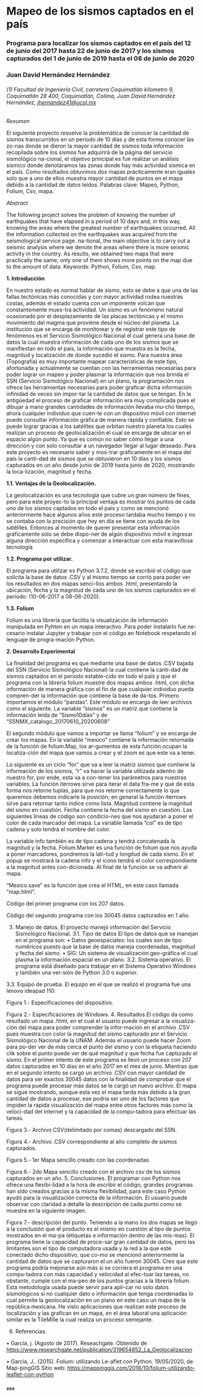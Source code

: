 # Mapeo de los sismos captados en el país
  ### Programa para localizar los sismos captados en el país del 12 de junio del 2017 hasta 22 de junio de 2017 y los sismos capturados del 1 de junio de 2019 hasta el 08 de junio de 2020
   ### Juan David Hernández Hernández
###### (1) Facultad de Ingeniería Civil, carretera Coquimatlán kilometro 9, Coquimatlán 28 400, Coquimatlán, Colima, Juan David Hernández Hernández, jhernandez41@ucol.mx
 
   *Resumen*
   
El siguiente proyecto resuelve la problemática de conocer la cantidad de sismos transcurridos en un periodo de 10 días y de esta forma conocer las zo-nas donde se dieron la mayor cantidad de sismos toda información recopilada sobre los sismos fue adquirirá de la página del servicio sismológico na-cional, el objetivo principal es fue realizar un análisis sísmico donde denotáramos las zonas donde hay más actividad sísmica en el país. Como resultados obtuvimos dos mapas prácticamente eran iguales solo que a uno de ellos muestra mayor cantidad de puntos en el mapa debido a la cantidad de datos leídos.
Palabras clave: Mapeo, Python, Folium, Csv, mapa.

 
 *Abstract*
 
The following project solves the problem of knowing the number of earthquakes that have elapsed in a period of 10 days and, in this way, knowing the areas where the greatest number of earthquakes occurred. All the information collected on the earthquakes was acquired from the seismological service page. na-tional, the main objective is to carry out a seismic analysis where we denote the areas where there is more seismic activity in the country. As results, we obtained two maps that were practically the same, only one of them shows more points on the map due to the amount of data.
Keywords: Python, Folium, Csv, map.
 
 **1. 	Introducción**
 
En nuestro estado es normal hablar de sismo, esto se debe a que una de las fallas tectónicas más conocidas y con mayor actividad rodea nuestras costas, además el estado cuenta con un imponente volcán que constantemente mues-tra actividad. Un sismo es un fenómeno natural ocasionado por el desplazamiento de las placas tectónicas y el mismo movimiento del magma que proviene desde el núcleo del planeta. La institución que se encarga de monitorear y de registrar este tipo de fenómenos es el Servicio Sismológico Nacional el cual genera una base de datos la cual muestra información de cada uno de los sismos que se manifiestan en todo el país, la información que muestra es la fecha, magnitud y localización de donde sucedió el sismo. Para nuestra área (Topografía) es muy importante mapear características de este tipo, afortunada y actualmente se cuentan con las herramientas necesarias para poder lograr un mapeo y poder plasmar la información que nos brinda el SSN (Servicio Sismológico Nacional) en un plano, la programación nos ofrece las herramientas necesarias para poder graficar dicha información infinidad de veces sin impor-tar la cantidad de datos que se tengan. En la antigüedad el proceso de graficar información era muy complicada pues el dibujar a mano grandes cantidades de información llevaba mu-cho tiempo, ahora cualquier individuo que cuen-te con un dispositivo móvil con internet puede consultar información gráfica de manera rápida y confiable. Esto se puede lograr gracias a los satélites que orbitan nuestro planeta los cuales realizan un proceso de geolocalización el cual se encarga de ubicar en el espacio algún punto. 
Ya que es común no saber cómo llegar a una dirección y con solo consultar a un navegador llegar al lugar deseado.
Para este proyecto es necesario saber y mos-trar gráficamente en el mapa del país la canti-dad de sismos que se obtuvieron en 10 días y los sismos capturados en un año desde junio de 2019 hasta junio de 2020, mostrando la loca-lización, magnitud y fecha.




 
 **1.1. 	Ventajas de la Geolocalización.**
 
La geolocalización es una tecnología que cubre un gran número de fines, pero para este proyec-to la principal ventaja es mostrar los puntos de cada uno de los sismos captados en todo el país y como se mencionó anteriormente hace algunos años este proceso tardaba mucho tiempo y no se contaba con la precisión que hoy en día se tiene con ayuda de los satélites. Entonces al momento de querer presentar esta información gráficamente sólo se debe dispo-ner de algún dispositivo móvil e ingresar alguna dirección específica y comenzar a interactuar con esta maravillosa tecnología

 **1.2. 	Programa por utilizar.**
 
El programa para utilizar es Python 3.7.2, donde se escribió el código que solicita la base de datos .CSV y al mismo tiempo se corrió para poder ver los resultados en dos mapas senci-llos ambos .html, presentando la ubicación, fecha y la magnitud de cada uno de los sismos capturados en el periodo: (10-06-2017 a 08-06-2020). 

  **1.3. 	Folium**
  
Folium es una librería que facilita la visualización de información manipulada en Pyhton en un mapa interactivo. Para poder instalarlo fue ne-cesario instalar Jupyter y trabajar con el código en Notebook respetando el lenguaje de progra-mación Python. 

**2. 	Desarrollo Experimental**

La finalidad del programa es que mediante una base de datos .CSV bajada del SSN (Servicio Sismológico Nacional) la cual contiene la canti-dad de sismos captados en el periodo estable-cido en todo el país y que el programa con la librería folium muestre dos mapas ambos .html, con dicha información de manera gráfica con el fin de que cualquier individuo pueda compren-der la información que contiene la base de da-tos. 
Primero importamos el módulo “pandas”. Este módulo se encarga de leer archivos como el siguiente. La variable “sismos” es un matriz que contiene la información leída de “Sismo10días” y de “SSNMX_catalogo_20170610_20200608”

El segundo módulo que vamos a importar se llama “folium” y se encarga de crear los mapas. En la variable “mexico” contiene la información retornada de la función de folium.Map, los ar-gumentos de esta función ocupan la localiza-ción del mapa que vamos a crear y el zoom es que este va a tener.
 
Lo siguiente es un ciclo “for” que va a leer la matriz sismos que contiene la información de los sismos, “r” va hacer la variable utilizada adentro de nuestro for, por ende, esta va a con-tener los parámetros para nuestras variables.
La función iterrows sirve para iterar el data fra-me y que de esta forma nos retorne tuplas, para que nos retorne correctamente lo que queremos debemos indicarle la posición; en general la función iterrows sirve para retornar tanto índice como lista. 
Magnitud contiene la magnitud del sismo en cuestión.
Fecha contiene la fecha del sismo en cuestión.
Las siguientes líneas de código son condicio-nes que nos ayudaran a poner el color de cada marcador del mapa.
La variable llamada “col” es de tipo cadena y solo tendrá el nombre del color.
 
La variable info también es de tipo cadena y tendrá concatenada la magnitud y la fecha.
Folium.Marker es una función de folium que nos ayuda a poner marcadores, pondremos la lati-tud y longitud de cada sismo. En el popup se mostrará la cadena info y el icono tendrá el color correspondiente a la magnitud antes con-dicionada. Al final de la función se va adherir al mapa.
 
“Mexico.save” es la función que crea el HTML, en este caso llamada “map.html”.
 

 
Código del primer programa con los 207 datos.
 
Código del segundo programa con los 30045 datos capturados en 1 año.

3. 	Manejo de datos.
El proyecto manejó información del Servicio Sismológico Nacional.
3.1. 	Tipo de datos
El tipo de datos que se manejan en el programa son:
•	Datos geoespaciales: los cuales son de tipo numéricos puesto que la base de datos maneja coordenadas, magnitud y fecha del sismo.
•	SIG: Un sistema de visualización geo-gráfica el cual plasma la información espacial en un plano. 
3.2. 	Sistema operativo.
El programa está diseñado para trabajar en el Sistema Operativo Windows y también una ver-sión de Python 3.0 o superior.

3.3. 	Equipo de prueba.
El equipo en el que se realizó el programa fue una lenovo ideapad 110:
 
Figura 1.- Especificaciones del dispositivo.
 
Figura 2.- Especificaciones de Windows.
4. 	Resultados
El código da como resultado un mapa .html, en el cual el usuario puede ingresar a la visualiza-ción del mapa para poder comprender la infor-mación en el archivo .CSV pues muestra con color la magnitud del sismo capturado por el Servicio Sismológico Nacional de la UNAM. Además el usuario puede hacer Zoom para po-der ver de más cerca el punto del sismo y con la etiqueta haciendo clik sobre el punto puede ver de qué magnitud y que fecha fue capturado el sismo. En el primer intento de este programa se llevó un proceso con 207 datos capturados en 10 días en el año 2017 en el mes de junio. 
Mientras que en el segundo intento se cargó un archivo .CSV con mayor cantidad de datos para ser exactos 30045 datos con la finalidad de comprobar que el programa puede procesar más datos se le cargó un nuevo archivo. El mapa se sigue mostrando, aunque esta vez el mapa tarda más debido a la gran cantidad de datos a procesar, ese podría ser uno de los factores que impiden la rápida visualización del mapa entre otros factores más como la veloci-dad del internet y la capacidad de la compu-tadora para efectuar las tareas.

 

Figura 3.- Archivo CSV(delimitado por comas) descargado del SSN.

 
Figura 4.- Archivo .CSV correspondiente al año completo de sismos capturados.


 
Figura 5.- 1er Mapa sencillo creado con las coordenadas.
 
Figura 6.- 2do Mapa sencillo creado con el archivo csv de los sismos capturados en un año.
5. 	Conclusiones.
El programar con Python nos ofrece una flexibi-lidad a la hora de escribir el código, grandes programas han sido creados gracias a la misma flexibilidad, para este caso Python ayudó para la visualización correcta de la información.
El usuario puede observar con claridad a detalle la descripción de cada punto como se muestra en la siguiente imagen.
 
Figura 7.- descripción del punto.
Teniendo a la mano los dos mapas se llegó a la conclusión que el producto es el mismo en cuestión al tipo de puntos mostrados en el ma-pa (etiquetas e información dentro de las mis-mas). El programa tiene la capacidad de proce-sar gran cantidad de datos, pero las limitantes son el tipo de computadora usada y la red a la que esté conectado dicho dispositivo, que co-mo se mencionó anteriormente la cantidad de datos que se capturaron el un año fueron 30045.
Creo que este programa podría mejorarse aún más si se corriera el programa en una compu-tadora con más capacidad y velocidad al efec-tuar las tareas, no obstante, cumple con el ma-peo de los puntos gracias a la librería folium.
Esta metodología usada puede servir para apli-car no solo datos sismológicos si no cualquier dato o información que tenga coordenadas lo cual permite la geolocalización en un plano en este caso un mapa de la república mexicana.
He visto aplicaciones que realizan este proceso de localización y las grafican en un mapa, en el área laboral una aplicación similar es la TileMille la cual realiza un proceso semejante.

6. 	Referencias.

•	García, j. (Agosto de 2017). Reseachgate. Obtenido de https://www.researchgate.net/publication/319654852_La_Geolocalizacion

•	Garcia, J.. (2015). Folium: utilizando Le-aflet con Python. 19/05/2020, de Map-pingGIS Sitio web: https://mappinggis.com/2018/10/folium-utilizando-leaflet-con-python
 

###
    ###
    
